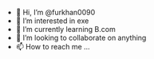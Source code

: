 - 👋 Hi, I’m @furkhan0090
- 👀 I’m interested in exe
- 🌱 I’m currently learning B.com
- 💞️ I’m looking to collaborate on anything
- 📫 How to reach me ...

<!---
furkhan0090/furkhan0090 is a ✨ special ✨ repository because its `README.md` (this file) appears on your GitHub profile.
You can click the Preview link to take a look at your changes.
--->
